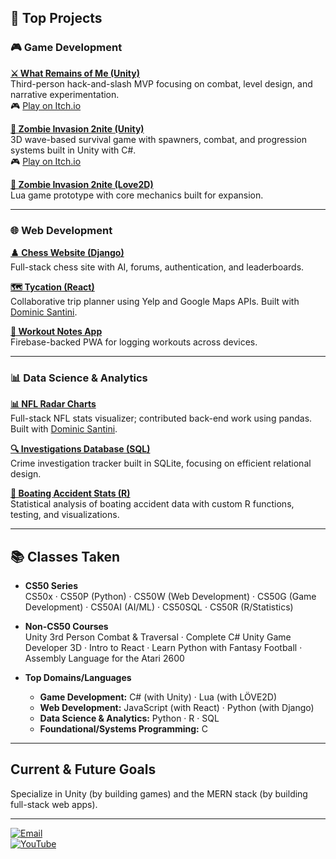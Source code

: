 ## 🚀 Top Projects

### 🎮 Game Development
**[⚔️ What Remains of Me (Unity)](https://github.com/tylermeyers351/Wrath-of-Ty)**  
Third-person hack-and-slash MVP focusing on combat, level design, and narrative experimentation.  
🎮 [Play on Itch.io](https://tminteractive.itch.io/what-remains-of-me)


**[🧟 Zombie Invasion 2nite (Unity)](https://github.com/tylermeyers351/Zombies-2nite)**  
3D wave-based survival game with spawners, combat, and progression systems built in Unity with C#.  
🎮 [Play on Itch.io](https://tminteractive.itch.io/zombie-invasion-2nite)


**[🧪 Zombie Invasion 2nite (Love2D)](https://github.com/tylermeyers351/CS50-Final-Project-Love2d)**  
Lua game prototype with core mechanics built for expansion.

---

### 🌐 Web Development
**[♟️ Chess Website (Django)](https://github.com/tylermeyers351/CS50W-Final-Project-Chess-Website)**  
Full-stack chess site with AI, forums, authentication, and leaderboards.

**[🗺️ Tycation (React)](https://github.com/tylermeyers351/Project-Tango-Yankee)**  
Collaborative trip planner using Yelp and Google Maps APIs. Built with [Dominic Santini](https://github.com/domsantini).

**[💪 Workout Notes App](https://github.com/tylermeyers351/Workout-Notes-App)**  
Firebase-backed PWA for logging workouts across devices.

---

### 📊 Data Science & Analytics
**[📊 NFL Radar Charts](https://github.com/tylermeyers351/NFL-Radar-Charts)**  
Full-stack NFL stats visualizer; contributed back-end work using pandas. Built with [Dominic Santini](https://github.com/domsantini).

**[🔍 Investigations Database (SQL)](https://github.com/tylermeyers351/CS50SQL-Final-Investigations-Database)**  
Crime investigation tracker built in SQLite, focusing on efficient relational design.

**[🚤 Boating Accident Stats (R)](https://github.com/tylermeyers351/CS50R-Final-Boats)**  
Statistical analysis of boating accident data with custom R functions, testing, and visualizations.


---

## 📚 Classes Taken

- **CS50 Series**  
  CS50x · CS50P (Python) · CS50W (Web Development) · CS50G (Game Development) · CS50AI (AI/ML) · CS50SQL · CS50R (R/Statistics)

- **Non-CS50 Courses**  
  Unity 3rd Person Combat & Traversal · Complete C# Unity Game Developer 3D · Intro to React · Learn Python with Fantasy Football · Assembly Language for the Atari 2600

- **Top Domains/Languages**
  - **Game Development:** C# (with Unity) · Lua (with LÖVE2D)
  - **Web Development:** JavaScript (with React) · Python (with Django)
  - **Data Science & Analytics:** Python · R · SQL
  - **Foundational/Systems Programming:** C

---

## Current & Future Goals

Specialize in Unity (by building games) and the MERN stack (by building full-stack web apps).

---

[![Email](https://img.shields.io/badge/Email-tylermeyers351@gmail.com-c14438?style=flat&logo=gmail&logoColor=white)](mailto:tylermeyers351@gmail.com)  
[![YouTube](https://img.shields.io/badge/YouTube-My_Channel-FF0000?style=flat&logo=youtube&logoColor=white)](https://youtube.com/channel/UCC0GU4l4EvXBIPPjMAMcxJw)


